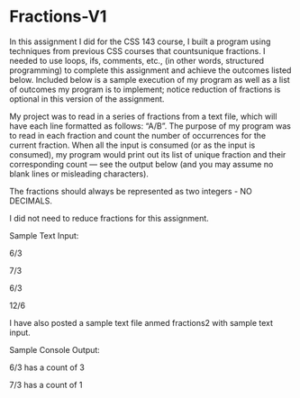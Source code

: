 # Fractions-V1

In this assignment I did for the CSS 143 course, I built a program using techniques from previous CSS courses that countsunique fractions. I needed to use loops, ifs, comments, etc., (in other words, structured programming) to complete this assignment and achieve the outcomes listed below. Included below is a sample execution of my program as well as a list of outcomes my program is to implement; notice reduction of fractions is optional in this version of the assignment.

My project was to read in a series of fractions from a text file, which will have each line formatted as follows: “A/B”. The purpose of my program was to read in each fraction and count the number of occurrences for the current fraction. When all the input is consumed (or as the input is consumed), my program would print out its list of unique fraction and their corresponding count — see the output below (and you may assume no blank lines or misleading characters).

The fractions should always be represented as two integers - NO DECIMALS.

I did not need to reduce fractions for this assignment. 

Sample Text Input:

6/3

7/3

6/3

12/6

I have also posted a sample text file anmed fractions2 with sample text input.

Sample Console Output:

6/3 has a count of 3

7/3 has a count of 1
